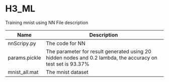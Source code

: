 # H3_ML
Training mnist using NN
File description

|Name|Description|
|----|----|
|nnScripy.py|The code for NN|
|params.pickle|The parameter for result generated using 20 hidden nodes and 0.2 lambda, the accuracy on test set is 93.37%|
|mnist_all.mat|The mnist dataset|

